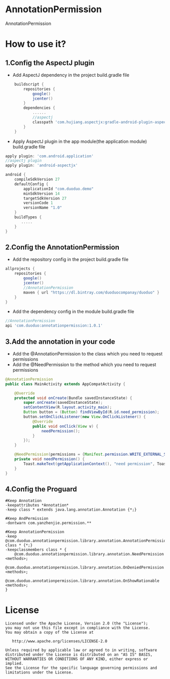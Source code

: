 # AnnotationPermission

AnnotationPermission

# How to use it?
1.Config the AspectJ plugin
-------
* Add AspectJ dependency in the project build.gradle file
```gradle
    buildscript {
        repositories {
            google()
            jcenter()
        }
        dependencies {
            ......
            //aspectj
            classpath 'com.hujiang.aspectjx:gradle-android-plugin-aspectjx:2.0.4'
        }
    }
```
* Apply AspectJ plugin in the app module(the application module) build.gradle file
```gradle
apply plugin: 'com.android.application'
//aspectj plugin
apply plugin: 'android-aspectjx'

android {
    compileSdkVersion 27
    defaultConfig {
        applicationId "com.duoduo.demo"
        minSdkVersion 14
        targetSdkVersion 27
        versionCode 1
        versionName "1.0"
    }
    buildTypes {
       .....
    }
}
```
2.Config the AnnotationPermission
-------
* Add the repository config in the project build.gradle file
```gradle
allprojects {
    repositories {
        google()
        jcenter()
        //AnnotationPermission
        maven { url "https://dl.bintray.com/duoduocompanay/duoduo" }
    }
}
```
* Add the dependency config in the module build.gradle file
```gradle
//AnnotationPermission
api 'com.duoduo:annotationpermission:1.0.1'
```
3.Add the annotation in your code
-------
* Add the @AnnotationPermission to the class which you need to request permissions
* Add the @NeedPermission to the method which you need to request permissions
```java
@AnnotationPermission
public class MainActivity extends AppCompatActivity {

    @Override
    protected void onCreate(Bundle savedInstanceState) {
        super.onCreate(savedInstanceState);
        setContentView(R.layout.activity_main);
        Button button = (Button) findViewById(R.id.need_permission);
        button.setOnClickListener(new View.OnClickListener() {
            @Override
            public void onClick(View v) {
                needPermission();
            }
        });
    }

    @NeedPermission(permissions = {Manifest.permission.WRITE_EXTERNAL_STORAGE, Manifest.permission.READ_PHONE_STATE})
    private void needPermission() {
        Toast.makeText(getApplicationContext(), "need permission", Toast.LENGTH_LONG).show();
    }
}
```
4.Config the Proguard
-------
```progurad
#Keep Annotation
-keepattributes *Annotation*
-keep class * extends java.lang.annotation.Annotation {*;}

#Keep AndPermission
-dontwarn com.yanzhenjie.permission.**

#Keep AnnotationPermission
-keep @com.duoduo.annotationpermission.library.annotation.AnnotationPermission class * {*;}
-keepclassmembers class * {
    @com.duoduo.annotationpermission.library.annotation.NeedPermission <methods>;
    @com.duoduo.annotationpermission.library.annotation.OnDeniedPermission <methods>;
    @com.duoduo.annotationpermission.library.annotation.OnShowRationable <methods>;
}
```
# License

    Licensed under the Apache License, Version 2.0 (the "License");
    you may not use this file except in compliance with the License.
    You may obtain a copy of the License at

       http://www.apache.org/licenses/LICENSE-2.0

    Unless required by applicable law or agreed to in writing, software
    distributed under the License is distributed on an "AS IS" BASIS,
    WITHOUT WARRANTIES OR CONDITIONS OF ANY KIND, either express or implied.
    See the License for the specific language governing permissions and
    limitations under the License.

